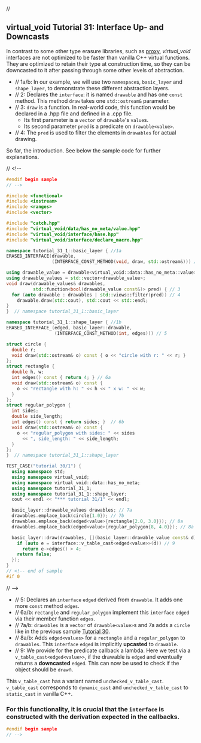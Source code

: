 ﻿// <!--
#if 0
// -->

<a name="t1"></a>
## virtual_void Tutorial 31: Interface Up- and Downcasts

In contrast to some other type erasure libraries, such as [proxy](https://github.com/microsoft/proxy), *virtual_void* interfaces are not optimized to be faster than vanilla C++ virtual functions. They are optimized to retain their type at construction time, so they can be downcasted to it after passing through some other levels of abstraction.

- // 1a/b: In our example, we will use two `namespace`s, `basic_layer` and `shape_layer`, to demonstrate these different abstraction layers.
- // 2: Declares the `interface`: it is named `drawable` and has one `const` method. This method `draw` takes one `std::ostream&` parameter.
- // 3: `draw` is a function. In real-world code, this function would be declared in a .hpp file and defined in a .cpp file.
    - Its first parameter is a `vector` of `drawable`'s `value`s.
    - Its second parameter `pred` is a predicate on `drawable<value>`.
- // 4: The `pred` is used to filter the elements in `drawables` for actual drawing.

So far, the introduction. See below the sample code for further explanations.

// <!--
```cpp
#endif begin sample
// -->

#include <functional>
#include <iostream>
#include <ranges>
#include <vector>

#include "catch.hpp"
#include "virtual_void/data/has_no_meta/value.hpp"
#include "virtual_void/interface/base.hpp"
#include "virtual_void/interface/declare_macro.hpp"

namespace tutorial_31_1::basic_layer { //1a
ERASED_INTERFACE(drawable,
                 (INTERFACE_CONST_METHOD(void, draw, std::ostream&))) // 2

using drawable_value = drawable<virtual_void::data::has_no_meta::value>;
using drawable_values = std::vector<drawable_value>;
void draw(drawable_values& drawables,
          std::function<bool(drawable_value const&)> pred) { // 3
  for (auto drawable : drawables | std::views::filter(pred)) // 4
    drawable.draw(std::cout), std::cout << std::endl;
}
}  // namespace tutorial_31_1::basic_layer

namespace tutorial_31_1::shape_layer { //1b
ERASED_INTERFACE_(edged, basic_layer::drawable,
                  (INTERFACE_CONST_METHOD(int, edges))) // 5

struct circle {
  double r;
  void draw(std::ostream& o) const { o << "circle with r: " << r; }
};
struct rectangle {
  double h, w;
  int edges() const { return 4; } // 6a
  void draw(std::ostream& o) const {
    o << "rectangle with h: " << h << " x w: " << w;
  }
};
struct regular_polygon {
  int sides;
  double side_length;
  int edges() const { return sides; }  // 6b
  void draw(std::ostream& o) const {
    o << "regular_polygon with sides: " << sides
      << ", side_length: " << side_length;
  }
};
}  // namespace tutorial_31_1::shape_layer

TEST_CASE("tutorial 30/1") {
  using namespace std;
  using namespace virtual_void;
  using namespace virtual_void::data::has_no_meta;
  using namespace tutorial_31_1;
  using namespace tutorial_31_1::shape_layer;
  cout << endl << "*** tutorial 31/1" << endl;

  basic_layer::drawable_values drawables; // 7a
  drawables.emplace_back(circle{1.0}); // 7b                           
  drawables.emplace_back(edged<value>{rectangle{2.0, 3.0}}); // 8a     
  drawables.emplace_back(edged<value>{regular_polygon{8, 4.0}}); // 8a

  basic_layer::draw(drawables, [](basic_layer::drawable_value const& d) {
    if (auto e = interface::v_table_cast<edged<value>>(d)) // 9
      return e->edges() > 4;
    return false;
  });
}
// <!-- end of sample
#if 0 
```
// -->
- // 5: Declares an `interface` `edged` derived from `drawable`. It adds one more `const` method `edges`.
- // 6a/b: `rectangle` and `regular_polygon` implement this `interface` `edged` via their member function `edges`.
- // 7a/b: `drawables` is a `vector` of `drawable<value>`s and 7a adds a `circle` like in the previous sample [Tutorial 30](tutorial_30).
- // 8a/b: Adds `edged<values>` for a `rectangle` and a `regular_polygon` to `drawables`. This `interface` `edged` is implicitly **upcasted** to `drawable`.
- // 9: We provide for the predicate callback a lambda. Here we test via a `v_table_cast<edged<value>>`, if the drawable is `edged` and eventually returns a **downcasted** `edged`. This can now be used to check if the object should be `draw`n.

This `v_table_cast` has a variant named `unchecked_v_table_cast`. `v_table_cast` corresponds to `dynamic_cast` and `unchecked_v_table_cast` to `static_cast` in vanilla C++.

### For this functionality, it is crucial that the `interface` is constructed with the derivation expected in the callbacks.

```cpp
#endif begin sample
// -->

